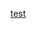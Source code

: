 [test](https://portal.azure.com/#create/Microsoft.Template/uri/https%3A%2F%2Fraw.githubusercontent.com%2FSandlerdev%2FmarketplaceARMTest%2Frefs%2Fheads%2Fmain%2FOneDrive_1_2-27-2025%2FmainTemplate.json)
